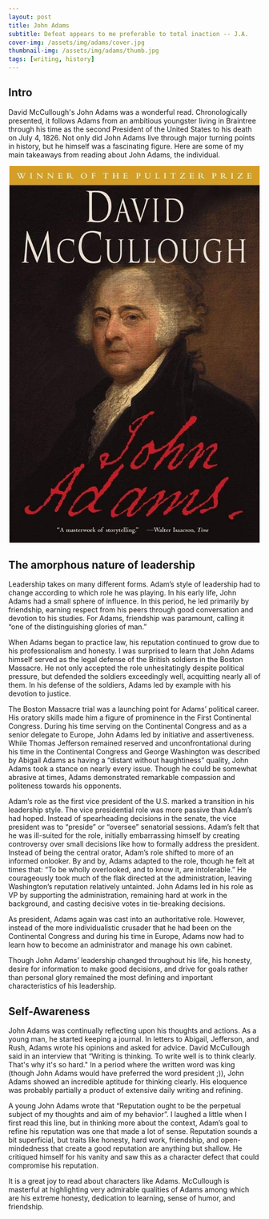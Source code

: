 ```yaml
---
layout: post
title: John Adams
subtitle: Defeat appears to me preferable to total inaction -- J.A.
cover-img: /assets/img/adams/cover.jpg
thumbnail-img: /assets/img/adams/thumb.jpg
tags: [writing, history]
---
```


## Intro

David McCullough's John Adams was a wonderful read. Chronologically presented, it follows Adams from an ambitious youngster living in Braintree through his time as the second President of the United States to his death on July 4, 1826.  Not only did John Adams live through major turning points in history, but he himself was a fascinating figure. Here are some of my main takeaways from reading about John Adams, the individual.


<div style="display: flex; justify-content: center; text-align: center;">
 <div class="image">
    <img src="../assets/img/adams/book.jpg" width="500"/>
</div>
</div>

## The amorphous nature of leadership

Leadership takes on many different forms. Adam’s style of leadership had to change according to which role he was playing. In his early life, John Adams had a small sphere of influence. In this period, he led primarily by friendship, earning respect from his peers through good conversation and devotion to his studies. For Adams, friendship was paramount, calling it “one of the distinguishing glories of man.” 

When Adams began to practice law, his reputation continued to grow due to his professionalism and honesty. I was surprised to learn that John Adams himself served as the legal defense of the British soldiers in the Boston Massacre. He not only accepted the role unhesitatingly despite political pressure, but defended the soldiers exceedingly well, acquitting nearly all of them. In his defense of the soldiers, Adams led by example with his devotion to justice. 

The Boston Massacre trial was a launching point for Adams’ political career.  His oratory skills made him a figure of prominence in the First Continental Congress. During his time serving on the Continental Congress and as a senior delegate to Europe, John Adams led by initiative and assertiveness. While Thomas Jefferson remained reserved and unconfrontational during his time in the Continental Congress and George Washington was described by Abigail Adams as having a “distant without haughtiness” quality, John Adams took a stance on nearly every issue. Though he could be somewhat abrasive at times, Adams demonstrated remarkable compassion and politeness towards his opponents.

Adam’s role as the first vice president of the U.S. marked a transition in his leadership style. The vice presidential role was more passive than Adam’s had hoped. Instead of spearheading decisions in the senate, the vice president was to “preside” or “oversee” senatorial sessions. Adam’s felt that he was ill-suited for the role, initially embarrassing himself by creating controversy over small decisions like how to formally address the president. Instead of being the central orator, Adam’s role shifted to more of an informed onlooker. By and by, Adams adapted to the role, though he felt at times that: “To be wholly overlooked, and to know it, are intolerable.” He courageously took much of the flak directed at the administration, leaving Washington’s reputation relatively untainted. John Adams led in his role as VP by supporting the administration, remaining hard at work in the background, and casting decisive votes in tie-breaking decisions. 

As president, Adams again was cast into an authoritative role. However, instead of the more individualistic crusader that he had been on the Continental Congress and during his time in Europe, Adams now had to learn how to become an administrator and manage his own cabinet.

Though John Adams’ leadership changed throughout his life, his honesty, desire for information to make good decisions, and drive for goals rather than personal glory remained the most defining and important characteristics of his leadership.

## Self-Awareness
John Adams was continually reflecting upon his thoughts and actions. As a young man, he started keeping a journal. In letters to Abigail, Jefferson, and Rush, Adams wrote his opinions and asked for advice. David McCullough said in an interview that “Writing is thinking. To write well is to think clearly. That's why it's so hard." In a period where the written word was king (though John Adams would have preferred the word president ;)), John Adams showed an incredible aptitude for thinking clearly. His eloquence was probably partially a product of extensive daily writing and refining.  

A young John Adams wrote that “Reputation ought to be the perpetual subject of my thoughts and aim of my behavior”. I laughed a little when I first read this line, but in thinking more about the context, Adam’s goal to refine his reputation was one that made a lot of sense. Reputation sounds a bit superficial, but traits like honesty, hard work, friendship, and open-mindedness that create a good reputation are anything but shallow. He critiqued himself for his vanity and saw this as a character defect that could compromise his reputation. 

It is a great joy to read about characters like Adams. McCullough is masterful at highlighting very admirable qualities of Adams among which are his extreme honesty, dedication to learning, sense of humor, and friendship.


